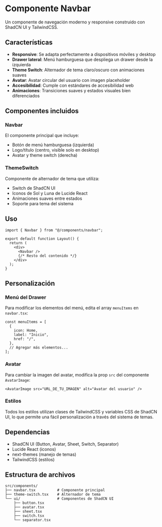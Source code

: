 # Componente Navbar

Un componente de navegación moderno y responsive construido con ShadCN UI y TailwindCSS.

## Características

- **Responsive**: Se adapta perfectamente a dispositivos móviles y desktop
- **Drawer lateral**: Menú hamburguesa que despliega un drawer desde la izquierda
- **Theme Switch**: Alternador de tema claro/oscuro con animaciones suaves
- **Avatar**: Avatar circular del usuario con imagen placeholder
- **Accesibilidad**: Cumple con estándares de accesibilidad web
- **Animaciones**: Transiciones suaves y estados visuales bien diferenciados

## Componentes incluidos

### Navbar

El componente principal que incluye:

- Botón de menú hamburguesa (izquierda)
- Logo/título (centro, visible solo en desktop)
- Avatar y theme switch (derecha)

### ThemeSwitch

Componente de alternador de tema que utiliza:

- Switch de ShadCN UI
- Iconos de Sol y Luna de Lucide React
- Animaciones suaves entre estados
- Soporte para tema del sistema

## Uso

```tsx
import { Navbar } from "@/components/navbar";

export default function Layout() {
  return (
    <div>
      <Navbar />
      {/* Resto del contenido */}
    </div>
  );
}
```

## Personalización

### Menú del Drawer

Para modificar los elementos del menú, edita el array `menuItems` en `navbar.tsx`:

```tsx
const menuItems = [
  {
    icon: Home,
    label: "Inicio",
    href: "/",
  },
  // Agregar más elementos...
];
```

### Avatar

Para cambiar la imagen del avatar, modifica la prop `src` del componente `AvatarImage`:

```tsx
<AvatarImage src="URL_DE_TU_IMAGEN" alt="Avatar del usuario" />
```

### Estilos

Todos los estilos utilizan clases de TailwindCSS y variables CSS de ShadCN UI, lo que permite una fácil personalización a través del sistema de temas.

## Dependencias

- ShadCN UI (Button, Avatar, Sheet, Switch, Separator)
- Lucide React (iconos)
- next-themes (manejo de temas)
- TailwindCSS (estilos)

## Estructura de archivos

```
src/components/
├── navbar.tsx          # Componente principal
├── theme-switch.tsx    # Alternador de tema
└── ui/                 # Componentes de ShadCN UI
    ├── button.tsx
    ├── avatar.tsx
    ├── sheet.tsx
    ├── switch.tsx
    └── separator.tsx
```
